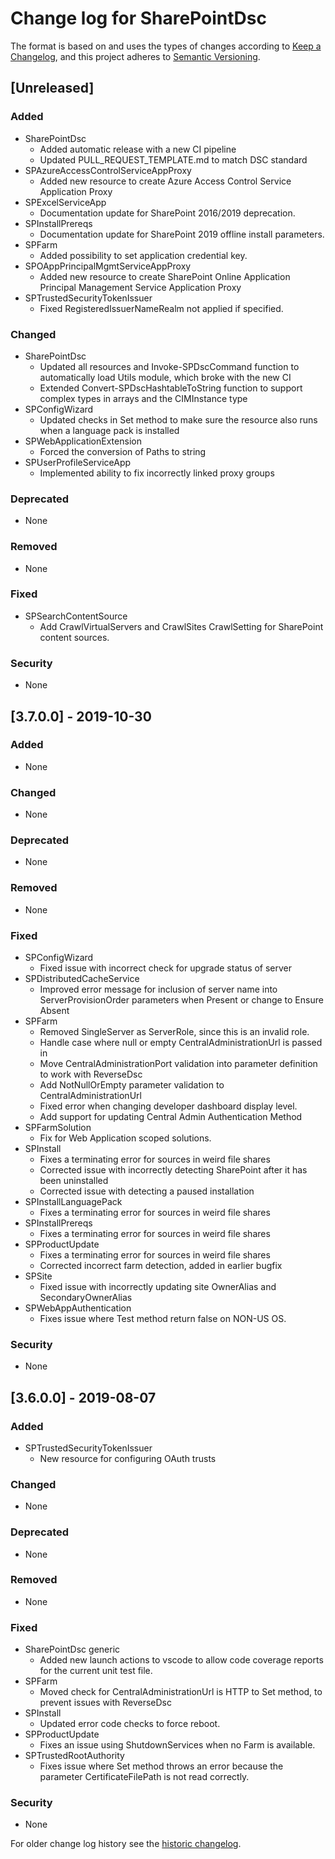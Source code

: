 # Change log for SharePointDsc

The format is based on and uses the types of changes according to [Keep a Changelog](https://keepachangelog.com/en/1.0.0/),
and this project adheres to [Semantic Versioning](https://semver.org/spec/v2.0.0.html).

## [Unreleased]

### Added

- SharePointDsc
  - Added automatic release with a new CI pipeline
  - Updated PULL_REQUEST_TEMPLATE.md to match DSC standard
- SPAzureAccessControlServiceAppProxy
  - Added new resource to create Azure Access Control Service Application Proxy
- SPExcelServiceApp
  - Documentation update for SharePoint 2016/2019 deprecation.
- SPInstallPrereqs
  - Documentation update for SharePoint 2019 offline install parameters.
- SPFarm
  - Added possibility to set application credential key.
- SPOAppPrincipalMgmtServiceAppProxy
  - Added new resource to create SharePoint Online Application Principal
    Management Service Application Proxy
- SPTrustedSecurityTokenIssuer
  - Fixed RegisteredIssuerNameRealm not applied if specified.

### Changed

- SharePointDsc
  - Updated all resources and Invoke-SPDscCommand function to automatically
    load Utils module, which broke with the new CI
  - Extended Convert-SPDscHashtableToString function to support complex types
    in arrays and the CIMInstance type
- SPConfigWizard
  - Updated checks in Set method to make sure the resource also runs when
    a language pack is installed
- SPWebApplicationExtension
  - Forced the conversion of Paths to string
- SPUserProfileServiceApp
  - Implemented ability to fix incorrectly linked proxy groups

### Deprecated

- None

### Removed

- None

### Fixed

- SPSearchContentSource
  - Add CrawlVirtualServers and CrawlSites CrawlSetting for SharePoint content
    sources.

### Security

- None

## [3.7.0.0] - 2019-10-30

### Added

- None

### Changed

- None

### Deprecated

- None

### Removed

- None

### Fixed

- SPConfigWizard
  - Fixed issue with incorrect check for upgrade status of server
- SPDistributedCacheService
  - Improved error message for inclusion of server name into ServerProvisionOrder
    parameters when Present or change to Ensure Absent
- SPFarm
  - Removed SingleServer as ServerRole, since this is an invalid role.
  - Handle case where null or empty CentralAdministrationUrl is passed in
  - Move CentralAdministrationPort validation into parameter definition
    to work with ReverseDsc
  - Add NotNullOrEmpty parameter validation to CentralAdministrationUrl
  - Fixed error when changing developer dashboard display level.
  - Add support for updating Central Admin Authentication Method
- SPFarmSolution
  - Fix for Web Application scoped solutions.
- SPInstall
  - Fixes a terminating error for sources in weird file shares
  - Corrected issue with incorrectly detecting SharePoint after it
    has been uninstalled
  - Corrected issue with detecting a paused installation
- SPInstallLanguagePack
  - Fixes a terminating error for sources in weird file shares
- SPInstallPrereqs
  - Fixes a terminating error for sources in weird file shares
- SPProductUpdate
  - Fixes a terminating error for sources in weird file shares
  - Corrected incorrect farm detection, added in earlier bugfix
- SPSite
  - Fixed issue with incorrectly updating site OwnerAlias and
    SecondaryOwnerAlias
- SPWebAppAuthentication
  - Fixes issue where Test method return false on NON-US OS.

### Security

- None

## [3.6.0.0] - 2019-08-07

### Added

- SPTrustedSecurityTokenIssuer
  - New resource for configuring OAuth trusts

### Changed

- None

### Deprecated

- None

### Removed

- None

### Fixed

- SharePointDsc generic
  - Added new launch actions to vscode to allow code coverage reports for
    the current unit test file.
- SPFarm
  - Moved check for CentralAdministrationUrl is HTTP to Set method,
    to prevent issues with ReverseDsc
- SPInstall
  - Updated error code checks to force reboot.
- SPProductUpdate
  - Fixes an issue using ShutdownServices when no Farm is available.
- SPTrustedRootAuthority
  - Fixes issue where Set method throws an error because the
    parameter CertificateFilePath is not read correctly.

### Security

- None

For older change log history see the [historic changelog](HISTORIC_CHANGELOG.md).
